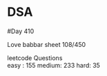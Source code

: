 # DSA

#Day 410

Love babbar sheet
    108/450
    
leetcode Questions   
easy : 155
medium: 233
hard: 35

 
